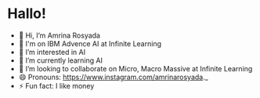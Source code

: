 # Hallo!

- 👋 Hi, I’m Amrina Rosyada
- 👋 I'm on IBM Advence AI at Infinite Learning
- 👀 I’m interested in AI
- 🌱 I’m currently learning AI
- 💞️ I’m looking to collaborate on Micro, Macro Massive at Infinite Learning
- 😄 Pronouns: https://www.instagram.com/amrinarosyada._
- ⚡ Fun fact: I like money

<!---
amrinarosyadaoch/amrinarosyadaoch is a ✨ special ✨ repository because its `README.md` (this file) appears on your GitHub profile.
You can click the Preview link to take a look at your changes.
--->

